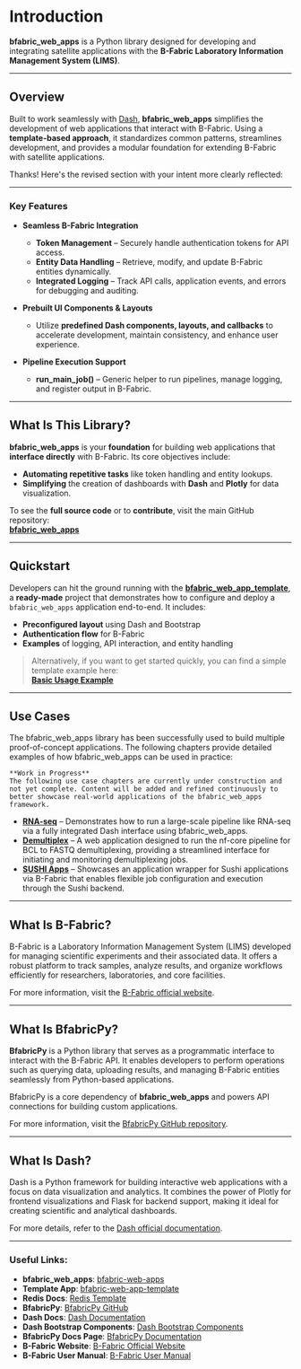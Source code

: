 # Introduction

**bfabric_web_apps** is a Python library designed for developing and integrating satellite applications with the **B-Fabric Laboratory Information Management System (LIMS)**.

---

## Overview

Built to work seamlessly with [Dash](https://dash.plotly.com/), **bfabric_web_apps** simplifies the development of web applications that interact with B-Fabric. Using a **template-based approach**, it standardizes common patterns, streamlines development, and provides a modular foundation for extending B-Fabric with satellite applications.

Thanks! Here's the revised section with your intent more clearly reflected:

---

### Key Features

* **Seamless B-Fabric Integration**

  * **Token Management** – Securely handle authentication tokens for API access.
  * **Entity Data Handling** – Retrieve, modify, and update B-Fabric entities dynamically.
  * **Integrated Logging** – Track API calls, application events, and errors for debugging and auditing.

* **Prebuilt UI Components & Layouts**

  * Utilize **predefined Dash components, layouts, and callbacks** to accelerate development, maintain consistency, and enhance user experience.

* **Pipeline Execution Support**

  * **run\_main\_job()** – Generic helper to run pipelines, manage logging, and register output in B-Fabric.

---

## What Is This Library?

**bfabric_web_apps** is your **foundation** for building web applications that **interface directly** with B-Fabric. Its core objectives include:

- **Automating repetitive tasks** like token handling and entity lookups.  
- **Simplifying** the creation of dashboards with **Dash** and **Plotly** for data visualization.

To see the **full source code** or to **contribute**, visit the main GitHub repository:  
[**bfabric_web_apps**](https://github.com/GWCustom/bfabric-web-apps)

---

## Quickstart

Developers can hit the ground running with the **[bfabric_web_app_template](https://github.com/GWCustom/bfabric-web-app-template)**, a **ready-made** project that demonstrates how to configure and deploy a `bfabric_web_apps` application end-to-end. It includes:

- **Preconfigured layout** using Dash and Bootstrap  
- **Authentication flow** for B-Fabric  
- **Examples** of logging, API interaction, and entity handling  

> Alternatively, if you want to get started quickly, you can find a simple template example here:  
> **[Basic Usage Example](https://github.com/GWCustom/bfabric-web-apps/blob/main/README.md#Basic-Usage-Example)**


---


## Use Cases

The bfabric_web_apps library has been successfully used to build multiple proof-of-concept applications. The following chapters provide detailed examples of how bfabric_web_apps can be used in practice:

```{note}
**Work in Progress**  
The following use case chapters are currently under construction and not yet complete. Content will be added and refined continuously to better showcase real-world applications of the bfabric_web_apps framework.
```

* **[RNA-seq](rna_seq_use_case.md)** – Demonstrates how to run a large-scale pipeline like RNA-seq via a fully integrated Dash interface using bfabric_web_apps.
* **[Demultiplex](demultiplex_use_case.md)** – A web application designed to run the nf-core pipeline for BCL to FASTQ demultiplexing, providing a streamlined interface for initiating and monitoring demultiplexing jobs.
* **[SUSHI Apps](sushi_use_case.md)** – Showcases an application wrapper for Sushi applications via B-Fabric that enables flexible job configuration and execution through the Sushi backend.

---

## What Is B-Fabric?

B-Fabric is a Laboratory Information Management System (LIMS) developed for managing scientific experiments and their associated data. It offers a robust platform to track samples, analyze results, and organize workflows efficiently for researchers, laboratories, and core facilities.

For more information, visit the [B-Fabric official website](https://fgcz-bfabric.uzh.ch/bfabric/).

---

## What Is BfabricPy?

**BfabricPy** is a Python library that serves as a programmatic interface to interact with the B-Fabric API. It enables developers to perform operations such as querying data, uploading results, and managing B-Fabric entities seamlessly from Python-based applications.

BfabricPy is a core dependency of **bfabric_web_apps** and powers API connections for building custom applications.

For more information, visit the [BfabricPy GitHub repository](https://github.com/fgcz/bfabricPy/tree/main).

---

## What Is Dash?

Dash is a Python framework for building interactive web applications with a focus on data visualization and analytics. It combines the power of Plotly for frontend visualizations and Flask for backend support, making it ideal for creating scientific and analytical dashboards.

For more details, refer to the [Dash official documentation](https://dash.plotly.com/).

---

### Useful Links:
- **bfabric_web_apps**: [bfabric-web-apps](https://github.com/GWCustom/bfabric-web-apps)  
- **Template App**: [bfabric-web-app-template](https://github.com/GWCustom/bfabric-web-app-template)  
- **Redis Docs**: [Redis Template](https://redis.io/docs/latest/)  
- **BfabricPy**: [BfabricPy GitHub](https://github.com/fgcz/bfabricPy/tree/main)  
- **Dash Docs**: [Dash Documentation](https://dash.plotly.com/)  
- **Dash Bootstrap Components**: [Dash Bootstrap Components](https://dash-bootstrap-components.opensource.faculty.ai/docs/components/)  
- **BfabricPy Docs Page**: [BfabricPy Documentation](https://fgcz.github.io/bfabricPy/)  
- **B-Fabric Website**: [B-Fabric Official Website](https://fgcz-bfabric.uzh.ch/bfabric/)  
- **B-Fabric User Manual**: [B-Fabric User Manual](https://www.bfabric.org/usermanual)  